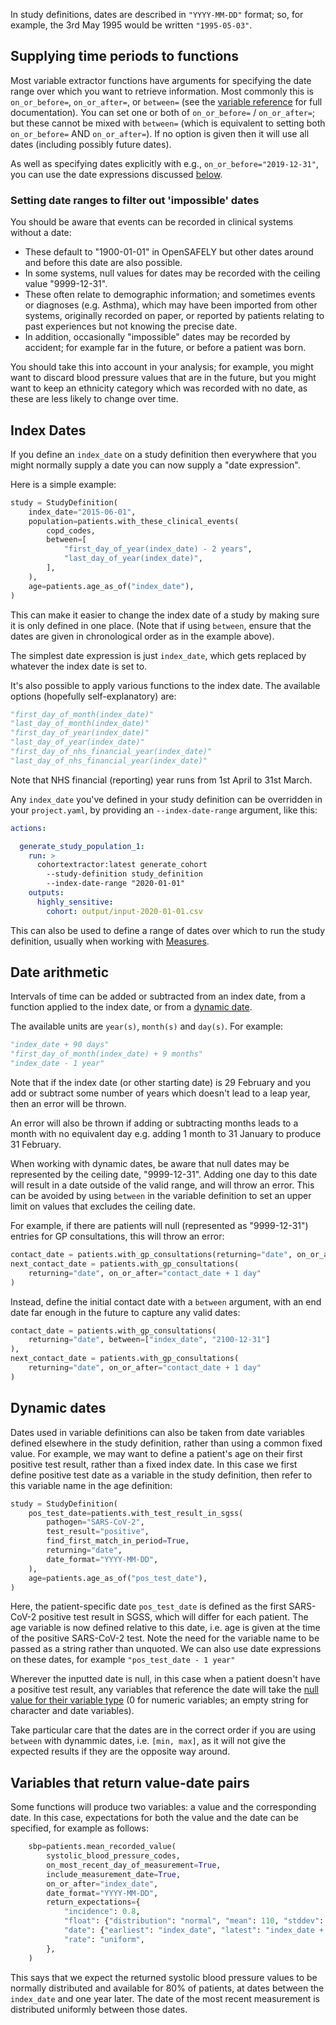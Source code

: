 In study definitions, dates are described in `"YYYY-MM-DD"` format; so, for example, the 3rd May 1995 would be written `"1995-05-03"`.


## Supplying time periods to functions

Most variable extractor functions have arguments for specifying the date range over which you want to retrieve information.
Most commonly this is `on_or_before=`, `on_or_after=`, or `between=` (see the [variable reference](study-def-variables.md) for full documentation).
You can set one or both of `on_or_before=` / `on_or_after=`; but these cannot be mixed with `between=` (which is equivalent to setting both `on_or_before=` AND `on_or_after=`). 
If no option is given then it will use all dates (including possibly future dates).


As well as specifying dates explicitly with e.g., `on_or_before="2019-12-31"`, you can use the date expressions discussed [below](#index-dates).

### Setting date ranges to filter out 'impossible' dates

You should be aware that events can be recorded in clinical systems without a date:

- These default to "1900-01-01" in OpenSAFELY but other dates around and before this date are also possible. 
- In some systems, null values for dates may be recorded with the ceiling value "9999-12-31".
- These often relate to demographic information; and sometimes events or diagnoses (e.g. Asthma), which may have been imported from other systems, originally recorded on paper, or reported by patients relating to past experiences but not knowing the precise date. 
- In addition, occasionally "impossible" dates may be recorded by accident; for example far in the future, or before a patient was born.  
 
You should take this into account in your analysis; for example, you might want to discard blood pressure values that are in the future, but you might want to keep an ethnicity category which was recorded with no date, as these are less likely to change over time. 

## Index Dates

If you define an `index_date` on a study definition then everywhere that you might normally supply a date you can now supply a "date expression".

Here is a simple example:

```py
study = StudyDefinition(
    index_date="2015-06-01",
    population=patients.with_these_clinical_events(
        copd_codes,
        between=[
            "first_day_of_year(index_date) - 2 years",
            "last_day_of_year(index_date)",
        ],
    ),
    age=patients.age_as_of("index_date"),
)
```

This can make it easier to change the index date of a study by making sure it is only defined in one place. (Note that if using `between`, ensure that the dates are given in chronological order as in the example above).

The simplest date expression is just `index_date`, which gets replaced by whatever the index date is set to.

It's also possible to apply various functions to the index date.
The available options (hopefully self-explanatory) are:

```py
"first_day_of_month(index_date)"
"last_day_of_month(index_date)"
"first_day_of_year(index_date)"
"last_day_of_year(index_date)"
"first_day_of_nhs_financial_year(index_date)"
"last_day_of_nhs_financial_year(index_date)"
```

Note that NHS financial (reporting) year runs from 1st April to 31st March.

Any `index_date` you've defined in your study definition can be overridden in your `project.yaml`, by providing an `--index-date-range` argument, like this:

```yaml
actions:

  generate_study_population_1:
    run: >
      cohortextractor:latest generate_cohort
        --study-definition study_definition
        --index-date-range "2020-01-01"
    outputs:
      highly_sensitive:
        cohort: output/input-2020-01-01.csv
```

This can also be used to define a range of dates over which to run the study definition, usually when working with [Measures](measures.md).


## Date arithmetic

Intervals of time can be added or subtracted from an index date, from a function applied to the index date, or from a [dynamic date](#dynamic-dates).

The available units are `year(s)`, `month(s)` and `day(s)`.
For example:

```py
"index_date + 90 days"
"first_day_of_month(index_date) + 9 months"
"index_date - 1 year"
```

Note that if the index date (or other starting date) is 29 February and you add or subtract some number of years which doesn't lead to a leap year, then an error will be thrown.

An error will also be thrown if adding or subtracting months leads to a month with no equivalent day e.g. adding 1 month to 31 January to produce 31 February.

When working with dynamic dates, be aware that null dates may be represented by the ceiling date, "9999-12-31".  Adding one day to this date will result in a date outside of the valid range, and will throw an error.  This can be avoided by using `between` in the variable definition to set an upper limit on values that excludes the ceiling date.  

For example, if there are patients will null (represented as "9999-12-31") entries for GP consultations, this will throw an error:
```py
contact_date = patients.with_gp_consultations(returning="date", on_or_after="index_date"),
next_contact_date = patients.with_gp_consultations(
    returning="date", on_or_after="contact_date + 1 day"
)
```

Instead, define the initial contact date with a `between` argument, with an end date far enough in the future to capture any valid dates:
```py
contact_date = patients.with_gp_consultations(
    returning="date", between=["index_date", "2100-12-31"]
),
next_contact_date = patients.with_gp_consultations(
    returning="date", on_or_after="contact_date + 1 day"
)
```

## Dynamic dates
Dates used in variable definitions can also be taken from date variables defined elsewhere in the study definition, rather than using a common fixed value.
For example, we may want to define a patient's age on their first positive test result, rather than a fixed index date. In this case we first define positive test date as a variable in the study definition, then refer to this variable name in the age definition:

```py
study = StudyDefinition(
    pos_test_date=patients.with_test_result_in_sgss(
        pathogen="SARS-CoV-2",
        test_result="positive",
        find_first_match_in_period=True,
        returning="date",
        date_format="YYYY-MM-DD",
    ),
    age=patients.age_as_of("pos_test_date"),
)
```

Here, the patient-specific date `pos_test_date` is defined as the first SARS-CoV-2 positive test result in SGSS, which will differ for each patient.
The age variable is now defined relative to this date, i.e. age is given at the time of the positive SARS-CoV-2 test. Note the need for the variable name to be passed as a string rather than unquoted.
We can also use date expressions on these dates, for example `"pos_test_date - 1 year"`

Wherever the inputted date is null, in this case when a patient doesn't have a positive test result, any variables that reference the date will take the [null value for their variable type](study-def.md#missing-values-and-unmatched-records) (0 for numeric variables; an empty string for character and date variables).

Take particular care that the dates are in the correct order if you are using `between` with dynammic dates, i.e. `[min, max]`, as it will not give the expected results if they are the opposite way around. 

## Variables that return value-date pairs

Some functions will produce two variables: a value and the corresponding date.
In this case, expectations for both the value and the date can be specified, for example as follows:

```py
    sbp=patients.mean_recorded_value(
        systolic_blood_pressure_codes,
        on_most_recent_day_of_measurement=True,
        include_measurement_date=True,
        on_or_after="index_date",
        date_format="YYYY-MM-DD",
        return_expectations={
            "incidence": 0.8,
            "float": {"distribution": "normal", "mean": 110, "stddev": 20},
            "date": {"earliest": "index_date", "latest": "index_date + 1 year"},
            "rate": "uniform",
        },
    )
```

This says that we expect the returned systolic blood pressure values to be normally distributed and available for 80% of patients, at dates between the `index_date` and one year later. The date of the most recent measurement is distributed uniformly between those dates.
